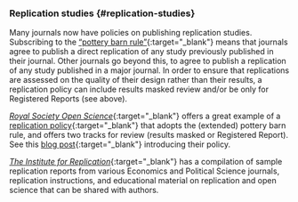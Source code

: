 ### Replication studies {#replication-studies}

Many journals now have policies on publishing replication studies. Subscribing to the [“pottery barn rule”](https://thehardestscience.com/2012/09/27/a-pottery-barn-rule-for-scientific-journals){:target="_blank"} means that journals agree to publish a direct replication of any study previously published in their journal. Other journals go beyond this, to agree to publish a replication of any study published in a major journal. In order to ensure that replications are assessed on the quality of their design rather than their results, a replication policy can include results masked review and/or be only for Registered Reports (see above).

[*Royal Society Open Science*](https://royalsocietypublishing.org/journal/rsos){:target="_blank"} offers a great example of a [replication policy](https://royalsocietypublishing.org/rsos/replication-studies){:target="_blank"} that adopts the (extended) pottery barn rule, and offers two tracks for review (results masked or Registered Report). See this [blog post](https://royalsociety.org/blog/2018/10/reproducibility-meets-accountability/){:target="_blank"} introducing their policy.

[*The Institute for Replication*](https://i4replication.org/index.html){:target="_blank"} has a compilation of sample replication reports from various Economics and Political Science journals, replication instructions, and educational material on replication and open science that can be shared with authors.

